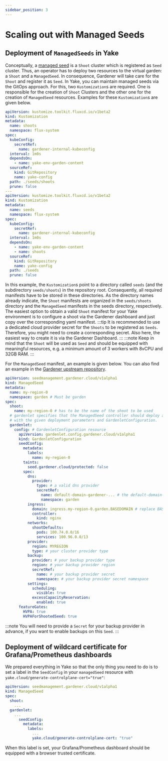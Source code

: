 ```yaml
---
sidebar_position: 3
---
```


# Scaling out with Managed Seeds

## Deployment of `ManagedSeeds` in Yake

Conceptually, a [managed seed](https://gardener.cloud/docs/gardener/usage/managed_seed/) is a `Shoot` cluster which is registered as `Seed` cluster. Thus, an operator has to deploy two resources to the virtual garden: a `Shoot` and a `ManagedSeed`. In consequence, Gardener will take care for the `Shoot` and register it as `Seed`.
In Yake, you can maintain managed seeds via the GitOps approach. For this, two `Kustomization`s are required. One is responsible for the creation of `Shoot` Clusters and the other one for the creation of `ManagedSeed` resources. Examples for these `Kustomization`s are given below.

```yaml
apiVersion: kustomize.toolkit.fluxcd.io/v1beta2
kind: Kustomization
metadata:
  name: shoots
  namespace: flux-system
spec:
  kubeConfig:
	secretRef:
	  name: gardener-internal-kubeconfig
  interval: 1m0s
  dependsOn:
	- name: yake-env-garden-content
  sourceRef:
	kind: GitRepository
	name: yake-config
  path: ./seeds/shoots
  prune: false
---
apiVersion: kustomize.toolkit.fluxcd.io/v1beta2
kind: Kustomization
metadata:
  name: seeds
  namespace: flux-system
spec:
  kubeConfig:
	secretRef:
	  name: gardener-internal-kubeconfig
  interval: 1m0s
  dependsOn:
	- name: yake-env-garden-content
	- name: shoots
  sourceRef:
	kind: GitRepository
	name: yake-config
  path: ./seeds
  prune: false
```

In this example, the `Kustomization`s point to a directory called `seeds` (and the subdirectory `seeds/shoots`) in the repository root. Consequently, all required manifests have to be stored in these directories. As the directory names already indicate, the `Shoot` manifests are organized in the `seeds/shoots` directory and the `ManagedSeed` manifests in the seeds directory, respectively. The easiest option to obtain a valid `Shoot` manifest for your Yake environment is to configure a shoot via the Gardener dashboard and just copy over the corresponding yaml manifest.
:::tip
It is recommended to use a dedicated cloud provider secret for the `Shoots` to be registered as `Seeds`. Therefore, you might need to create a corresponding secret. Also here, the easiest way to create it is via the Gardener Dashboard.
:::
:::note
Keep in mind that the `Shoot` will be used as `Seed` and should be equipped with meaningful resources, e.g. a minimum amount of 3 workers with 8vCPU and 32GB RAM.
:::

For the `ManagedSeed` manifest, an example is given below. You can also find an example in the [Gardener upstream repository](https://github.com/gardener/gardener/blob/master/example/55-managedseed-gardenlet.yaml).

```yaml
apiVersion: seedmanagement.gardener.cloud/v1alpha1
kind: ManagedSeed
metadata:
  name: my-region-0
  namespace: garden # Must be garden
spec:
  shoot:
    name: my-region-0 # has to be the name of the shoot to be used
  # gardenlet specifies that the ManagedSeed controller should deploy a gardenlet into the cluster
  # with the given deployment parameters and GardenletConfiguration.
  gardenlet:
    config: # GardenletConfiguration resource
      apiVersion: gardenlet.config.gardener.cloud/v1alpha1
      kind: GardenletConfiguration
      seedConfig:
        metadata:
          labels:
            name: my-region-0
        taints:
          seed.gardener.cloud/protected: false
        spec:
          dns:
            provider:
              type: # a valid dns provider
              secretRef:
                name: default-domain-gardener-... # the default-domain-secret of your environment
                namespace: garden
          ingress:
            domain: ingress.my-region-0.garden.BASEDOMAIN # replace BASEDOMAIN with your domain
            controller:
              kind: nginx
          networks:
            shootDefaults:
              pods: 100.74.0.0/16
              services: 100.96.0.0/13
          provider:
            region: MYREGION
            type: # your cluster provider type
          backup:
            provider: # your backup provider type
            region: # your backup provider region
            secretRef:
              name: # your backup provider secret
              namespace: # your backup provider secret namespace
          settings:
            scheduling:
              visible: true
            excessCapacityReservation:
              enabled: true
      featureGates:
        HVPA: true
        HVPAForShootedSeed: true
```

:::note
You will need to provide a `Secret` for your backup provider in advance, if you want to enable backups on this `Seed`.
:::

## Deployment of wildcard certificate for Grafana/Prometheus dashboards

We prepared everything in Yake so that the only thing you need to do is to set a label in the `SeedConfig` in your `managedSeed` resource with `yake.cloud/generate-controlplane-cert="true"`:
``` yaml
apiVersion: seedmanagement.gardener.cloud/v1alpha1
kind: ManagedSeed
spec:
  shoot:
    ...
  gardenlet:
    ...
      seedConfig:
        metadata:
          labels:
            ...
            yake.cloud/generate-controlplane-cert: "true"
```
When this label is set, your Grafana/Prometheus dashboard should be equipped with a browser trusted certificate.
